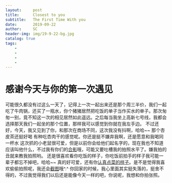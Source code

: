 ```yaml
---
layout:     post
title:      Closest to you
subtitle:   The First Time With you
date:       2019-09-22
author:     SC
header-img: img/19-9-22-bg.jpg
catalog: true
tags:
    - 
    - 
    - 
    - 
---
```

# 感谢今天与你的第一次遇见
可能很久都没有过这么一天了，记得上一次一起出来还是那个周三半价，我们一起吃了牛肉锅，还买了一瓶水，你个猪猪居然把吃饭的单子当作买水的单子。那次匆匆一别，竟不知这一次的相见居然如此遥远。之后每当我坐上高新七号线，我都会选择那天我们一起坐的那个位置，那样我可以感觉到你就在我左手边。
不过还好，今天，我又见到了你，和那次在商场不同，这次我没有抖啊，哈哈~~  那个杏皮茶还挺好喝  有种吃杏肉干的感觉呢。你还是挺不嫌弃我啊，还是愿意和我喝同一杯水 这次抓的小老鼠很可爱，但是以前你会给他们起名字的，现在我也不知道应该叫他什么，不过我有你们的[合影](https://github.com/suchpd/suchpd.github.io/blob/master/img/19-9-22-1.jpg)哦，可能又要吐槽我的拍照水平了。嫌我拍的丑就来教我拍照哟。
还是很喜欢看你吃饭的样子，你吃饭前拍手的样子我可能一辈子都忘不掉吧，哈哈~~ 真的好可爱，还有你[认真点菜的样子](https://github.com/suchpd/suchpd.github.io/blob/master/img/19-9-22-2.jpg)。是不是觉得我喜欢偷偷拍照呢，我还会[截图](https://github.com/suchpd/suchpd.github.io/blob/master/img/19-9-22-3.png)哦^.^
你回家的时候，我心里面其实挺失落的，挺舍不得的，不过我觉得我们以后还是能像今天一样的吧，你说呢，我想和你拍张照。